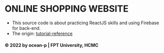 # ONLINE SHOPPING WEBSITE
* This source code is about practicing ReactJS skills and using Firebase for back-end.
* The origin: [tutorial-reference](https://youtu.be/kmU7uX3ZHJc)

#### © 2022 by ocean-p | FPT University, HCMC